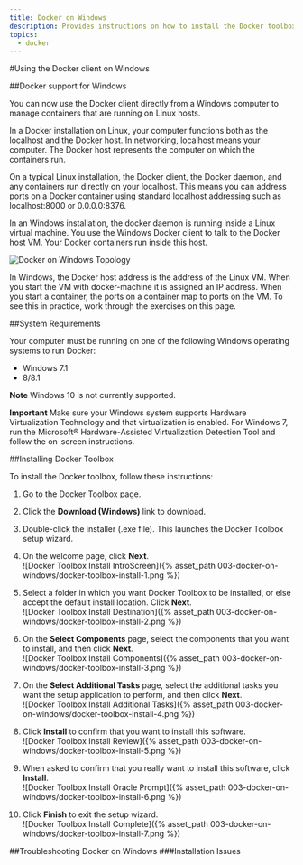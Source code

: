```yaml
---
title: Docker on Windows
description: Provides instructions on how to install the Docker toolbox on Windows
topics:
  - docker
---
```


#Using the Docker client on Windows


##Docker support for Windows

You can now use the Docker client directly from a Windows computer to manage containers that are running on Linux hosts.

In a Docker installation on Linux, your computer functions both as the localhost and the Docker host. In networking, localhost means your computer. The Docker host represents the computer on which the containers run.

On a typical Linux installation, the Docker client, the Docker daemon, and any containers run directly on your localhost. This means you can address ports on a Docker container using standard localhost addressing such as localhost:8000 or 0.0.0.0:8376.

In an Windows installation, the docker daemon is running inside a Linux virtual machine. You use the Windows Docker client to talk to the Docker host VM. Your Docker containers run inside this host.

<!-- TODO: REPLACE WITH OUR OWN GRAPHIC -->
![Docker on Windows Topology](https://docs.docker.com/installation/images/win_docker_host.svg)

In Windows, the Docker host address is the address of the Linux VM. When you start the VM with docker-machine it is assigned an IP address. When you start a container, the ports on a container map to ports on the VM. To see this in practice, work through the exercises on this page.


##System Requirements

Your computer must be running on one of the following Windows operating systems to run Docker:

* Windows 7.1
* 8/8.1

**Note** Windows 10 is not currently supported.

**Important** Make sure your Windows system supports Hardware Virtualization Technology and that virtualization is enabled. For Windows 7, run the Microsoft® Hardware-Assisted Virtualization Detection Tool and follow the on-screen instructions.

##Installing Docker Toolbox

To install the Docker toolbox, follow these instructions:
 
1. Go to the Docker Toolbox page.

2. Click the **Download (Windows)** link to download.

3. Double-click the installer (.exe file). This launches the Docker Toolbox setup wizard.

4. On the welcome page, click **Next**.<br/>
![Docker Toolbox Install IntroScreen]({% asset_path 003-docker-on-windows/docker-toolbox-install-1.png %})

5. Select a folder in which you want Docker Toolbox to be installed, or else accept the default install location. Click **Next**.<br/>
![Docker Toolbox Install Destination]({% asset_path 003-docker-on-windows/docker-toolbox-install-2.png %})

6. On the **Select Components** page, select the components that you want to install, and then click **Next**.<br/>
![Docker Toolbox Install Components]({% asset_path 003-docker-on-windows/docker-toolbox-install-3.png %})

7. On the **Select Additional Tasks** page, select the additional tasks you want the setup application to perform, and then click **Next**.<br/>
![Docker Toolbox Install Additional Tasks]({% asset_path 003-docker-on-windows/docker-toolbox-install-4.png %})

8. Click **Install** to confirm that you want to install this software.<br/>
![Docker Toolbox Install Review]({% asset_path 003-docker-on-windows/docker-toolbox-install-5.png %})

9. When asked to confirm that you really want to install this software, click **Install**.<br/>
![Docker Toolbox Install Oracle Prompt]({% asset_path 003-docker-on-windows/docker-toolbox-install-6.png %})

10. Click **Finish** to exit the setup wizard.<br/>
![Docker Toolbox Install Complete]({% asset_path 003-docker-on-windows/docker-toolbox-install-7.png %})

##Troubleshooting Docker on Windows
###Installation Issues
